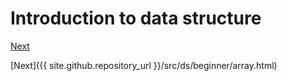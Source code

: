 # Introduction to data structure

[Next](array.html)

[Next]({{ site.github.repository_url }}/src/ds/beginner/array.html)
